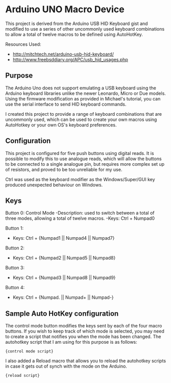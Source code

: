 Arduino UNO Macro Device
===============================================================================
This project is derived from the Arduino USB HID Keyboard gist and modified to use a series of other uncommonly used keyboard combinations to allow a total of twelve macros to be defined using AutoHotKey.

Resources Used:
  * http://mitchtech.net/arduino-usb-hid-keyboard/
  * http://www.freebsddiary.org/APC/usb_hid_usages.php

Purpose
-------------------------------------------------------------------------------
The Arduino Uno does not support emulating a USB keyboard using the Arduino keyboard libraries unlike the newer Leonardo, Micro or Due models. Using the firmware modification as provided in Michael's tutorial, you can use the serial interface to send HID keyboard commands.

I created this project to provide a range of keyboard combinations that are uncommonly used, which can be used to create your own macros using AutoHotkey or your own OS's keyboard preferences.

Configuration
-------------------------------------------------------------------------------
This project is configured for five push buttons using digital reads. It is possible to modify this to use analogue reads, which will allow the buttons to be connected to a single analogue pin, but requires more complex set up of resistors, and proved to be too unreliable for my use.

Ctrl was used as the keyboard modifier as the Windows/Super/GUI key produced unexpected behaviour on Windows.

Keys
-------------------------------------------------------------------------------

Button 0: Control Mode
-Description: used to switch between a total of three modes, allowing a total of twelve macros.
-Keys: Ctrl + Numpad0

Button 1:
- Keys: Ctrl + {Numpad1 || Numpad4 || Numpad7}

Button 2:
- Keys: Ctrl + {Numpad2 || Numpad5 || Numpad8}

Button 3:
- Keys: Ctrl + {Numpad3 || Numpad8 || Numpad9}

Button 4:
- Keys: Ctrl + {Numpad. || Numpad+ || Numpad-}

Sample Auto HotKey configuration
-------------------------------------------------------------------------------
The control mode button modifies the keys sent by each of the four macro buttons. If you wish to keep track of which mode is selected, you may need to create a script that notifies you when the mode has been changed. The autohotkey script that I am using for this purpose is as follows:

    {control mode script}

I also added a Reload macro that allows you to reload the autohotkey scripts in case it gets out of synch with the mode on the Arduino.

    {reload script}
